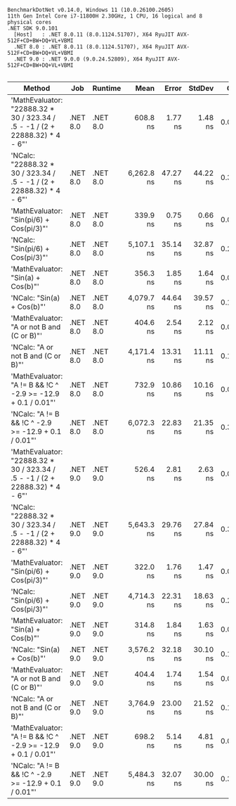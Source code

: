 ```

BenchmarkDotNet v0.14.0, Windows 11 (10.0.26100.2605)
11th Gen Intel Core i7-11800H 2.30GHz, 1 CPU, 16 logical and 8 physical cores
.NET SDK 9.0.101
  [Host]   : .NET 8.0.11 (8.0.1124.51707), X64 RyuJIT AVX-512F+CD+BW+DQ+VL+VBMI
  .NET 8.0 : .NET 8.0.11 (8.0.1124.51707), X64 RyuJIT AVX-512F+CD+BW+DQ+VL+VBMI
  .NET 9.0 : .NET 9.0.0 (9.0.24.52809), X64 RyuJIT AVX-512F+CD+BW+DQ+VL+VBMI


```
| Method                                                                       | Job      | Runtime  | Mean       | Error    | StdDev   | Gen0   | Allocated |
|----------------------------------------------------------------------------- |--------- |--------- |-----------:|---------:|---------:|-------:|----------:|
| &#39;MathEvaluator: &quot;22888.32 * 30 / 323.34 / .5 - -1 / (2 + 22888.32) * 4 - 6&quot;&#39; | .NET 8.0 | .NET 8.0 |   608.8 ns |  1.77 ns |  1.48 ns | 0.0067 |      88 B |
| &#39;NCalc: &quot;22888.32 * 30 / 323.34 / .5 - -1 / (2 + 22888.32) * 4 - 6&quot;&#39;         | .NET 8.0 | .NET 8.0 | 6,262.8 ns | 47.27 ns | 44.22 ns | 0.3510 |    4496 B |
| &#39;MathEvaluator: &quot;Sin(pi/6) + Cos(pi/3)&quot;&#39;                                     | .NET 8.0 | .NET 8.0 |   339.9 ns |  0.75 ns |  0.66 ns | 0.0067 |      88 B |
| &#39;NCalc: &quot;Sin(pi/6) + Cos(pi/3)&quot;&#39;                                             | .NET 8.0 | .NET 8.0 | 5,107.1 ns | 35.14 ns | 32.87 ns | 0.2823 |    3616 B |
| &#39;MathEvaluator: &quot;Sin(a) + Cos(b)&quot;&#39;                                           | .NET 8.0 | .NET 8.0 |   356.3 ns |  1.85 ns |  1.64 ns | 0.0553 |     696 B |
| &#39;NCalc: &quot;Sin(a) + Cos(b)&quot;&#39;                                                   | .NET 8.0 | .NET 8.0 | 4,079.7 ns | 44.64 ns | 39.57 ns | 0.1984 |    2520 B |
| &#39;MathEvaluator: &quot;A or not B and (C or B)&quot;&#39;                                   | .NET 8.0 | .NET 8.0 |   404.6 ns |  2.54 ns |  2.12 ns | 0.0672 |     848 B |
| &#39;NCalc: &quot;A or not B and (C or B)&quot;&#39;                                           | .NET 8.0 | .NET 8.0 | 4,171.4 ns | 13.31 ns | 11.11 ns | 0.1678 |    2192 B |
| &#39;MathEvaluator: &quot;A != B &amp;&amp; !C ^ -2.9 &gt;= -12.9 + 0.1 / 0.01&quot;&#39;                 | .NET 8.0 | .NET 8.0 |   732.9 ns | 10.86 ns | 10.16 ns | 0.0668 |     848 B |
| &#39;NCalc: &quot;A != B &amp;&amp; !C ^ -2.9 &gt;= -12.9 + 0.1 / 0.01&quot;&#39;                         | .NET 8.0 | .NET 8.0 | 6,072.3 ns | 22.83 ns | 21.35 ns | 0.3738 |    4728 B |
| &#39;MathEvaluator: &quot;22888.32 * 30 / 323.34 / .5 - -1 / (2 + 22888.32) * 4 - 6&quot;&#39; | .NET 9.0 | .NET 9.0 |   526.4 ns |  2.81 ns |  2.63 ns | 0.0067 |      88 B |
| &#39;NCalc: &quot;22888.32 * 30 / 323.34 / .5 - -1 / (2 + 22888.32) * 4 - 6&quot;&#39;         | .NET 9.0 | .NET 9.0 | 5,643.3 ns | 29.76 ns | 27.84 ns | 0.3510 |    4496 B |
| &#39;MathEvaluator: &quot;Sin(pi/6) + Cos(pi/3)&quot;&#39;                                     | .NET 9.0 | .NET 9.0 |   322.0 ns |  1.76 ns |  1.47 ns | 0.0067 |      88 B |
| &#39;NCalc: &quot;Sin(pi/6) + Cos(pi/3)&quot;&#39;                                             | .NET 9.0 | .NET 9.0 | 4,714.3 ns | 22.31 ns | 18.63 ns | 0.2823 |    3616 B |
| &#39;MathEvaluator: &quot;Sin(a) + Cos(b)&quot;&#39;                                           | .NET 9.0 | .NET 9.0 |   314.8 ns |  1.84 ns |  1.63 ns | 0.0553 |     696 B |
| &#39;NCalc: &quot;Sin(a) + Cos(b)&quot;&#39;                                                   | .NET 9.0 | .NET 9.0 | 3,576.2 ns | 32.18 ns | 30.10 ns | 0.1984 |    2520 B |
| &#39;MathEvaluator: &quot;A or not B and (C or B)&quot;&#39;                                   | .NET 9.0 | .NET 9.0 |   404.4 ns |  1.74 ns |  1.54 ns | 0.0672 |     848 B |
| &#39;NCalc: &quot;A or not B and (C or B)&quot;&#39;                                           | .NET 9.0 | .NET 9.0 | 3,764.9 ns | 23.00 ns | 21.52 ns | 0.1678 |    2192 B |
| &#39;MathEvaluator: &quot;A != B &amp;&amp; !C ^ -2.9 &gt;= -12.9 + 0.1 / 0.01&quot;&#39;                 | .NET 9.0 | .NET 9.0 |   698.2 ns |  5.14 ns |  4.81 ns | 0.0668 |     848 B |
| &#39;NCalc: &quot;A != B &amp;&amp; !C ^ -2.9 &gt;= -12.9 + 0.1 / 0.01&quot;&#39;                         | .NET 9.0 | .NET 9.0 | 5,484.3 ns | 32.07 ns | 30.00 ns | 0.3738 |    4728 B |
